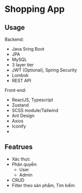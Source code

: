 # Shopping App

## Usage

Backend:
- Java Sring Boot
- JPA
- MySQL
- 3 layer tier
- JWT (Optional), Spring Security
- Lombok
- REST API

Front-end:
- ReactJS, Typescript
- Zustand
- SCSS module/Tailwind
- Ant Design
- Axios
- Iconify
- 
## Featrues

- Xác thực
- Phân quyền:
    - User
    - Admin
- CRUD
- Filter theo sản phẩm, Tìm kiếm
